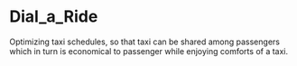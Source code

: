 # Dial_a_Ride

Optimizing taxi schedules, so that taxi can be shared among passengers which in turn is economical to passenger while enjoying comforts of a taxi.
